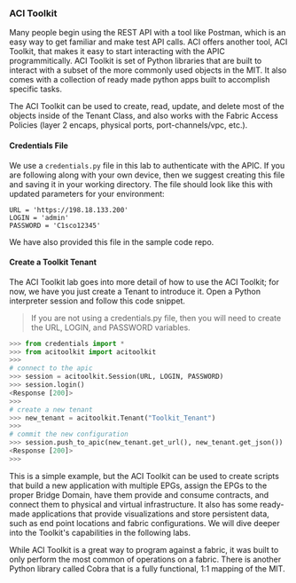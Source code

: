 ### ACI Toolkit
Many people begin using the REST API with a tool like Postman, which is an easy way to get familiar and make test API calls. ACI offers another tool, ACI Toolkit, that makes it easy to start interacting with the APIC programmitically. ACI Toolkit is set of Python libraries that are built to interact with a subset of the more commonly used objects in the MIT. It also comes with a collection of ready made python apps built to accomplish specific tasks.

The ACI Toolkit can be used to create, read, update, and delete most of the objects inside of the Tenant Class, and also works with the Fabric Access Policies (layer 2 encaps, physical ports, port-channels/vpc, etc.).

#### Credentials File
We use a `credentials.py` file in this lab to authenticate with the APIC. If you are following along with your own device, then we suggest creating this file and saving it in your working directory. The file should look like this with updated parameters for your environment:
```
URL = 'https://198.18.133.200'
LOGIN = 'admin'
PASSWORD = 'C1sco12345'
```

We have also provided this file in the sample code repo.

#### Create a Toolkit Tenant
The ACI Toolkit lab goes into more detail of how to use the ACI Toolkit; for now, we have you just create a Tenant to introduce it. Open a Python interpreter session and follow this code snippet.
>If you are not using a credentials.py file, then you will need to create the URL, LOGIN, and PASSWORD variables.

```python
>>> from credentials import *
>>> from acitoolkit import acitoolkit
>>> 
# connect to the apic
>>> session = acitoolkit.Session(URL, LOGIN, PASSWORD)
>>> session.login()
<Response [200]>
>>> 
# create a new tenant
>>> new_tenant = acitoolkit.Tenant("Toolkit_Tenant")
>>> 
# commit the new configuration
>>> session.push_to_apic(new_tenant.get_url(), new_tenant.get_json())
<Response [200]>
>>> 
```

This is a simple example, but the ACI Toolkit can be used to create scripts that build a new application with multiple EPGs, assign the EPGs to the proper Bridge Domain, have them provide and consume contracts, and connect them to physical and virtual infrastructure. It also has some ready-made applications that provide visualizations and store persistent data, such as end point locations and fabric configurations. We will dive deeper into the Toolkit's capabilities in the following labs.

While ACI Toolkit is a great way to program against a fabric, it was built to only perform the most common of operations on a fabric. There is another Python library called Cobra that is a fully functional, 1:1 mapping of the MIT. 